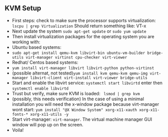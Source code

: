 ## KVM Setup
- First steps: check to make sure the processor supports virtualization: `lscpu | grep Virtualization` Should return something like: VT-x
- Next update the system `sudo apt-get update` or `sudo yum update`
- Then install virtualization packages for the operating system you are working with:
- Ubuntu based systems: 
- `sudo apt-get install qemu-kvm libvirt-bin ubuntu-vm-builder bridge-utils virt-manager virtinst cpu-checker virt-viewer`
- Redhat/ Centos based systems: 
- `yum install virt-manager libvirt libvirt-python python-virtinst`
- (possible alternat, not tested)`yum install kvm qemu-kvm qemu-img virt-manager libvirt-client virt-install virt-viewer bridge-utils`
- Start and enable the libvirt service: `systemctl start libvirtd` enter then `systemctl enable libvirtd`
- Trust but verify, make sure KVM is loaded: ` lsmod | grep kvm`
- (possibly, this needs verification) In the case of using a minimal installation you will need the x-window package because virt-manager wont start: `yum install "@X Window System" xorg-x11-xauth xorg-x11-fonts-* xorg-x11-utils -y`
- Start virt-manager: `virt-manager`. The virtual machine manager GUI window will pop up on the screen.
- Voila!
